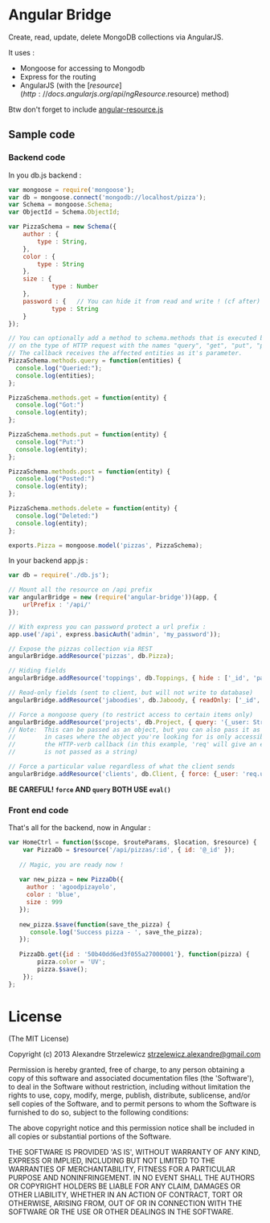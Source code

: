 # Angular Bridge

Create, read, update, delete MongoDB collections via AngularJS.

It uses : 

- Mongoose for accessing to Mongodb
- Express for the routing
- AngularJS (with the [$resource](http://docs.angularjs.org/api/ngResource.$resource) method)

Btw don't forget to include [angular-resource.js](http://code.angularjs.org/1.1.5/angular-resource.js)

## Sample code

### Backend code

In you db.js backend : 

```javascript
var mongoose = require('mongoose');
var db = mongoose.connect('mongodb://localhost/pizza');
var Schema = mongoose.Schema;
var ObjectId = Schema.ObjectId;

var PizzaSchema = new Schema({
    author : {
	    type : String,
    },
    color : {
	    type : String
    },
    size : {
            type : Number
    },  
    password : {   // You can hide it from read and write ! (cf after)
            type : String 
    }
});

// You can optionally add a method to schema.methods that is executed based
// on the type of HTTP request with the names "query", "get", "put", "post", and "delete"
// The callback receives the affected entities as it's parameter.
PizzaSchema.methods.query = function(entities) {
  console.log("Queried:");
  console.log(entities);
};

PizzaSchema.methods.get = function(entity) {
  console.log("Got:")
  console.log(entity);
};

PizzaSchema.methods.put = function(entity) {
  console.log("Put:")
  console.log(entity);
};

PizzaSchema.methods.post = function(entity) {
  console.log("Posted:")
  console.log(entity);
};

PizzaSchema.methods.delete = function(entity) {
  console.log("Deleted:")
  console.log(entity);
};

exports.Pizza = mongoose.model('pizzas', PizzaSchema);
```

In your backend app.js :

```javascript
var db = require('./db.js');

// Mount all the resource on /api prefix
var angularBridge = new (require('angular-bridge'))(app, {
    urlPrefix : '/api/'
});

// With express you can password protect a url prefix :
app.use('/api', express.basicAuth('admin', 'my_password'));

// Expose the pizzas collection via REST
angularBridge.addResource('pizzas', db.Pizza);

// Hiding fields
angularBridge.addResource('toppings', db.Toppings, { hide : ['_id', 'password']});

// Read-only fields (sent to client, but will not write to database)
angularBridge.addResource('jaboodies', db.Jaboody, { readOnly: ['_id', 'cantChangeMe']});

// Force a mongoose query (to restrict access to certain items only)
angularBridge.addResource('projects', db.Project, { query: '{_user: String(req.user._id)}'});
// Note:  This can be passed as an object, but you can also pass it as a string
//        in cases where the object you're looking for is only accessible within
//        the HTTP-verb callback (in this example, 'req' will give an error if it
//        is not passed as a string)

// Force a particular value regardless of what the client sends
angularBridge.addResource('clients', db.Client, { force: {_user: 'req.user._id' }});
```

**BE CAREFUL!  `force` AND `query` BOTH USE `eval()`**

### Front end code
That's all for the backend, now in Angular :

```javascript
var HomeCtrl = function($scope, $routeParams, $location, $resource) {
    var PizzaDb = $resource('/api/pizzas/:id', { id: '@_id' }); 
   
   // Magic, you are ready now !
   
   var new_pizza = new PizzaDb({
     author : 'agoodpizayolo',
     color : 'blue',
     size : 999
   });
   
   new_pizza.$save(function(save_the_pizza) {
      console.log('Success pizza - ', save_the_pizza);
   });
   
   PizzaDb.get({id : '50b40dd6ed3f055a27000001'}, function(pizza) {
    	pizza.color = 'UV';
    	pizza.$save();
    });
};
```

# License

(The MIT License)

Copyright (c) 2013 Alexandre Strzelewicz <strzelewicz.alexandre@gmail.com>

Permission is hereby granted, free of charge, to any person obtaining a copy of this software and associated documentation files (the 'Software'), to deal in the Software without restriction, including without limitation the rights to use, copy, modify, merge, publish, distribute, sublicense, and/or sell copies of the Software, and to permit persons to whom the Software is furnished to do so, subject to the following conditions:

The above copyright notice and this permission notice shall be included in all copies or substantial portions of the Software.

THE SOFTWARE IS PROVIDED 'AS IS', WITHOUT WARRANTY OF ANY KIND, EXPRESS OR IMPLIED, INCLUDING BUT NOT LIMITED TO THE WARRANTIES OF MERCHANTABILITY, FITNESS FOR A PARTICULAR PURPOSE AND NONINFRINGEMENT. IN NO EVENT SHALL THE AUTHORS OR COPYRIGHT HOLDERS BE LIABLE FOR ANY CLAIM, DAMAGES OR OTHER LIABILITY, WHETHER IN AN ACTION OF CONTRACT, TORT OR OTHERWISE, ARISING FROM, OUT OF OR IN CONNECTION WITH THE SOFTWARE OR THE USE OR OTHER DEALINGS IN THE SOFTWARE.

